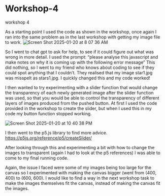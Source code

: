 # Workshop-4
workshop 4

As a starting point I used the code as shown in the workshop, once again I ran into the same problem as in the last workshop with getting my image file to work. 
![Screen Shot 2025-01-20 at 8 07 36 AM](https://github.com/user-attachments/assets/8413872d-28f9-469d-9d06-33ace6114ac8)


So I went to chat gpt to ask for help, to see if it could figure out what was wrong in more detail.
I used the prompt: “please analyse this javascript and make notes on why it is coming up with the following error message”
This did nothing, so I went to my friend who knows about coding to see if they could spot anything that I couldn’t. They realised that my image star1.jpg was misspelt as stars1.jpg. I quickly changed this and my code worked! 

I then wanted to try experimenting with a slider function that would change the transparency of each newly generated image after the slider function was used, so that you would be able to control the transparency of different layers of images produced from the pushed button.  At first I used the code provided in the workshop to create the slider, but when I used this in my code my button function stopped working. 

![Screen Shot 2025-01-20 at 10 40 38 PM](https://github.com/user-attachments/assets/c3d43b08-f683-4e40-a819-dc76ba0f43c5)


I then went to the p5.js library to find more advice. 
https://p5js.org/reference/p5/createSlider/ 

After looking through this and experimenting a bit with how to change the images to transparent (again I had to look at the p5 references) I was able to come to my final running code. 

Again, the issue I faced were some of my images being too large for the canvas so I experimented with making the canvas bigger (went from (400, 400) to (600, 600). I would like to find a way in the next workshop task to make the images themselves fit the canvas, instead of making the canvas fit the images. 



